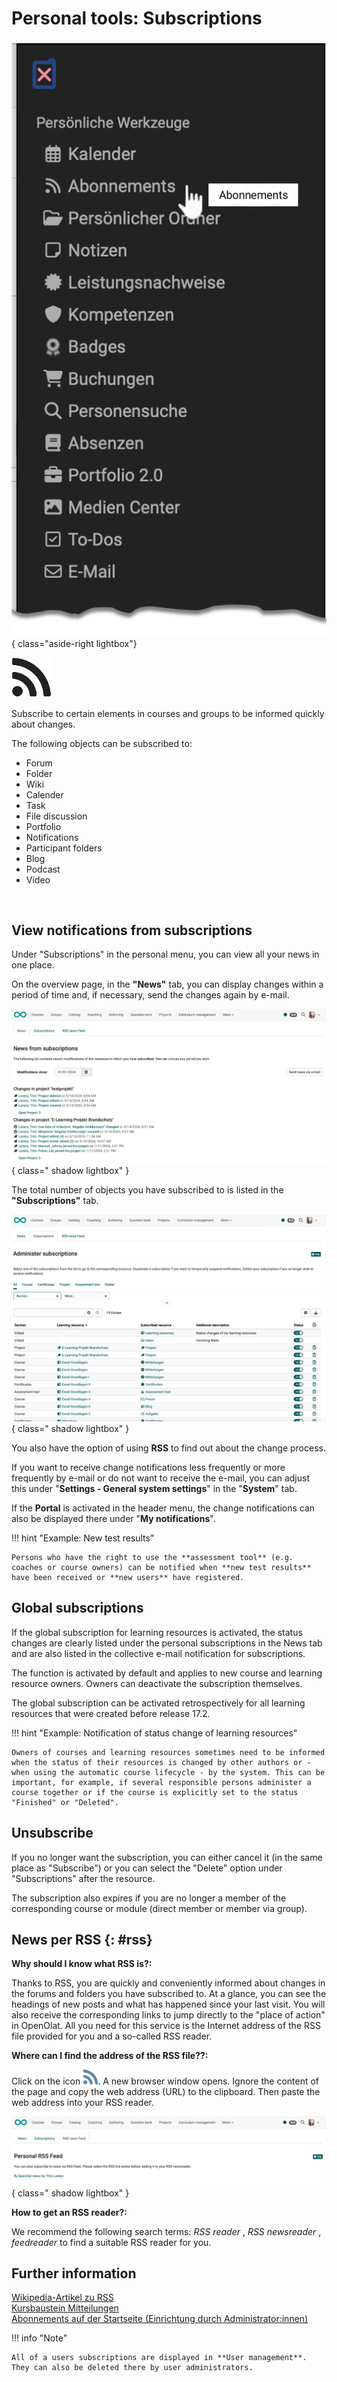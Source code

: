 # Personal tools: Subscriptions

![pers_menu_subscriptions_v1_de.png](assets/pers_menu_subscriptions_v1_de.png){ class="aside-right lightbox"}

![icon_subscriptions.png](assets/icon_subscriptions.png)


Subscribe to certain elements in courses and groups to be informed quickly about changes.

The following objects can be subscribed to: 

  * Forum 
  * Folder 
  * Wiki 
  * Calender
  * Task
  * File discussion
  * Portfolio
  * Notifications
  * Participant folders
  * Blog
  * Podcast
  * Video 

<br>

## View notifications from subscriptions

Under "Subscriptions" in the personal menu, you can view all your news in one place.

On the overview page, in the **"News"** tab, you can display changes within a period of time and, if necessary, send the changes again by e-mail.

![subscriptions_news_v1_en.png](assets/subscriptions_news_v1_en.png){ class=" shadow lightbox" }

The total number of objects you have subscribed to is listed in the **"Subscriptions"** tab.

![subscriptions_subscriptions_v1_en.png](assets/subscriptions_subscriptions_v1_en.png){ class=" shadow lightbox" }

You also have the option of using **RSS** to find out about the change process.



If you want to receive change notifications less frequently or more frequently by e-mail or do not want to receive the e-mail, you can adjust this under "**Settings - General system settings**" in the "**System**" tab.

If the **Portal** is activated in the header menu, the change notifications can also be displayed there under "**My notifications**".

!!! hint "Example: New test results"

    Persons who have the right to use the **assessment tool** (e.g. coaches or course owners) can be notified when **new test results** have been received or **new users** have registered.



## Global subscriptions

If the global subscription for learning resources is activated, the status changes are clearly listed under the personal subscriptions in the News tab and are also listed in the collective e-mail notification for subscriptions.

The function is activated by default and applies to new course and learning resource owners. Owners can deactivate the subscription themselves.

The global subscription can be activated retrospectively for all learning resources that were created before release 17.2.


!!! hint "Example: Notification of status change of learning resources"

    Owners of courses and learning resources sometimes need to be informed when the status of their resources is changed by other authors or - when using the automatic course lifecycle - by the system. This can be important, for example, if several responsible persons administer a course together or if the course is explicitly set to the status "Finished" or "Deleted".



## Unsubscribe

If you no longer want the subscription, you can either cancel it (in the same place as "Subscribe") or you can select the "Delete" option under "Subscriptions" after the resource.

The subscription also expires if you are no longer a member of the corresponding course or module (direct member or member via group).



## News per RSS {: #rss}

**Why should I know what RSS is?:**

Thanks to RSS, you are quickly and conveniently informed about changes in the forums and folders you have subscribed to. At a glance, you can see the headings of new posts and what has happened since your last visit. You will also receive the corresponding links to jump directly to the "place of action" in OpenOlat. All you need for this service is the Internet address of the RSS file provided for you and a so-called RSS reader.

 **Where can I find the address of the RSS file??:**

Click on the icon ![](assets/icon_rss_small.png). A new browser window opens. Ignore the content of the page and copy the web address (URL) to the clipboard. Then paste the web address into your RSS reader.

![subscriptions_rss_v1_en.png](assets/subscriptions_rss_v1_en.png){ class=" shadow lightbox" }


 **How to get an RSS reader?:**

We recommend the following search terms: _RSS reader_ , _RSS newsreader_ ,
_feedreader_ to find a suitable RSS reader for you.


## Further information

[Wikipedia-Artikel zu RSS](http://en.wikipedia.org/wiki/Rss_feed)<br>
[Kursbaustein Mitteilungen](../learningresources/Course_Element_Notifications.md)<br>
[Abonnements auf der Startseite (Einrichtung durch Administrator:innen)](../../manual_admin/administration/Landing_pages.md)


!!! info "Note"

    All of a users subscriptions are displayed in **User management**. They can also be deleted there by user administrators.




